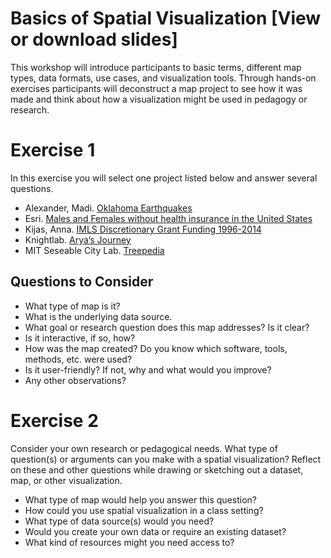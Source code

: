 # Basics of Spatial Visualization [View or download slides]

This workshop will introduce participants to basic terms, different map types, data formats, use cases, and visualization tools. Through hands-on exercises participants will deconstruct a map project to see how it was made and think about how a visualization might be used in pedagogy or research.

# Exercise 1
In this exercise you will select one project listed below and answer several questions.

- Alexander, Madi. [Oklahoma Earthquakes](http://madialexander.carto.com/viz/79d46fd8-f70f-11e3-93da-0e73339ffa50/public_map)
- Esri. [Males and Females without health insurance in the United States](https://arcg.is/LajuL) 
- Kijas, Anna. [IMLS Discretionary Grant Funding 1996-2014](https://public.tableau.com/views/IMLSDiscretionaryGrantFunding1996-2014/IMLSGrants1996-2014)
- Knightlab. [Arya’s Journey](https://storymap.knightlab.com/examples/aryas-journey/)
- MIT Seseable City Lab. [Treepedia](http://senseable.mit.edu/treepedia/cities/boston) 

## Questions to Consider

- What type of map is it? 
- What is the underlying data source.
- What goal or research question does this map addresses? Is it clear?
- Is it interactive, if so, how?
- How was the map created? Do you know which software, tools, methods, etc. were used?
- Is it user-friendly? If not, why and what would you improve?
- Any other observations?


# Exercise 2

Consider your own research or pedagogical needs. What type of question(s) or arguments can you make with a spatial visualization? Reflect on these and other questions while drawing or sketching out a dataset, map, or other visualization.

- What type of map would help you answer this question?
- How could you use spatial visualization in a class setting?
- What type of data source(s) would you need? 
- Would you create your own data or require an existing dataset?
- What kind of resources might you need access to?
